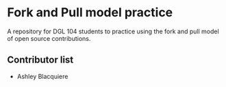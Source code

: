 # Fork and Pull model practice
A repository for DGL 104 students to practice using the fork and pull model of open source contributions.

## Contributor list
- Ashley Blacquiere